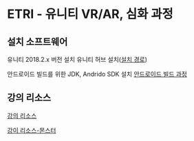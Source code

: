 # ETRI - 유니티 VR/AR, 심화 과정

## 설치 소프트웨어

유니티 2018.2.x 버전 설치
유니티 허브 설치([설치 경로](https://store.unity.com/download?ref=personal))

안드로이드 빌드를 위한 JDK, Andrido SDK 설치
[안드로이드 빌드 과정](https://github.com/IndieGameMaker/SWU01/blob/master/안드로이드_빌드과정.md)

## 강의 리소스 

[강의 리소스](https://drive.google.com/open?id=1HJHKxupcMSqcr4UgZ2gx22OuMA0u1uxW)

[강이 리소스-몬스터](https://github.com/IndieGameMaker/ETRI/blob/master/Monster.zip)
